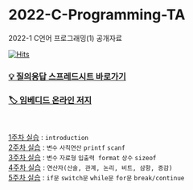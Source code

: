 # 2022-C-Programming-TA
2022-1 C언어 프로그래밍(1) 공개자료

[![Hits](https://hits.seeyoufarm.com/api/count/incr/badge.svg?url=https%3A%2F%2Fgithub.com%2Fseohyun-kim%2F2022-C-Programming-TA&count_bg=%234765FF&title_bg=%23555555&icon=&icon_color=%23E7E7E7&title=hits&edge_flat=false)](https://hits.seeyoufarm.com)

### [💡 질의응답 스프레드시트 바로가기](https://docs.google.com/spreadsheets/d/1nJexXHS_E0uwGlRp-z3YAyxdSA5a_oHrYWGjPe1RWFs/edit?usp=sharing)
### [🏷 임베디드 온라인 저지](http://eseoj.inu.ac.kr/JudgeOnline/)

<br>  

[1주차 실습](https://github.com/seohyun-kim/2022-C-Programming-TA/tree/main/week%2001) : `introduction`  
[2주차 실습](https://github.com/seohyun-kim/2022-C-Programming-TA/tree/main/week%2002) : `변수` `사칙연산` `printf` `scanf`  
[3주차 실습](https://github.com/seohyun-kim/2022-C-Programming-TA/tree/main/week%2003) : `변수` `자료형` `입출력 format` `상수` `sizeof`  
[4주차 실습](https://github.com/seohyun-kim/2022-C-Programming-TA/tree/main/week%2004) : `연산자(산술, 관계, 논리, 비트, 삼항, 증감)`  
[5주차 실습](https://github.com/seohyun-kim/2022-C-Programming-TA/tree/main/Week%2005) : `if문` `switch문` `while문` `for문` `break/continue`  
